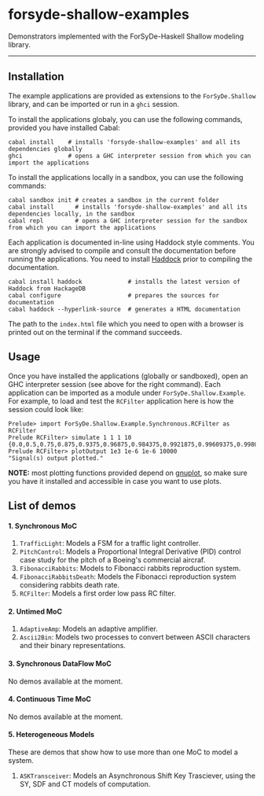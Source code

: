 forsyde-shallow-examples
========================

Demonstrators implemented with the ForSyDe-Haskell Shallow modeling library. 

----

Installation
------------

The example applications are provided as extensions to the `ForSyDe.Shallow` library, and can be imported or run in a `ghci` session. 

To install the applications globaly, you can use the following commands, provided you have installed Cabal:

    cabal install    # installs 'forsyde-shallow-examples' and all its dependencies globally
    ghci             # opens a GHC interpreter session from which you can import the applications
    
To install the applications locally in a sandbox, you can use the following commands:
    
    cabal sandbox init # creates a sandbox in the current folder
    cabal install      # installs 'forsyde-shallow-examples' and all its dependencies locally, in the sandbox
    cabal repl         # opens a GHC interpreter session for the sandbox from which you can import the applications

Each application is documented in-line using Haddock style comments. You are strongly advised to compile and consult the documentation before running the applications. You need to install [Haddock](https://www.haskell.org/haddock/) prior to compiling the documentation. 

    cabal install haddock             # installs the latest version of Haddock from HackageDB
    cabal configure                   # prepares the sources for documentation
    cabal haddock --hyperlink-source  # generates a HTML documentation
    
The path to the `index.html` file which you need to open with a browser is printed out on the terminal if the command succeeds.

Usage
-----

Once you have installed the applications (globally or sandboxed), open an GHC interpreter session (see above for the right command). Each application can be imported as a module under `ForSyDe.Shallow.Example`. For example, to load and test the `RCFilter` application here is how the session could look like:

    Prelude> import ForSyDe.Shallow.Example.Synchronous.RCFilter as RCFilter
    Prelude RCFilter> simulate 1 1 1 10
    {0.0,0.5,0.75,0.875,0.9375,0.96875,0.984375,0.9921875,0.99609375,0.998046875}
    Prelude RCFilter> plotOutput 1e3 1e-6 1e-6 10000
    "Signal(s) output plotted."

**NOTE:** most plotting functions provided depend on [gnuplot](http://www.gnuplot.info/), so make sure you have it installed and accessible in case you want to use plots.

List of demos
-------------

#### 1. Synchronous MoC

  1. `TrafficLight`: Models a FSM for a traffic light controller.
  1. `PitchControl`: Models a Proportional Integral Derivative (PID) control case study for the pitch of a Boeing's commercial aircraf.
  1. `FibonacciRabbits`: Models to Fibonacci rabbits reproduction system.
  1. `FibonacciRabbitsDeath`: Models the Fibonacci reproduction system considering rabbits death rate.
  1. `RCFilter`: Models a first order low pass RC filter.

#### 2. Untimed MoC

  1. `AdaptiveAmp`: Models an adaptive amplifier.
  1. `Ascii2Bin`: Models two processes to convert between ASCII characters and their binary representations.

#### 3. Synchronous DataFlow MoC
  
  No demos available at the moment.

#### 4. Continuous Time MoC

  No demos available at the moment.


#### 5. Heterogeneous Models
  
  These are demos that show how to use more than one MoC to model a system.

  1. `ASKTransceiver`: Models an Asynchronous Shift Key Trasciever, using the SY, SDF and CT models of computation.
